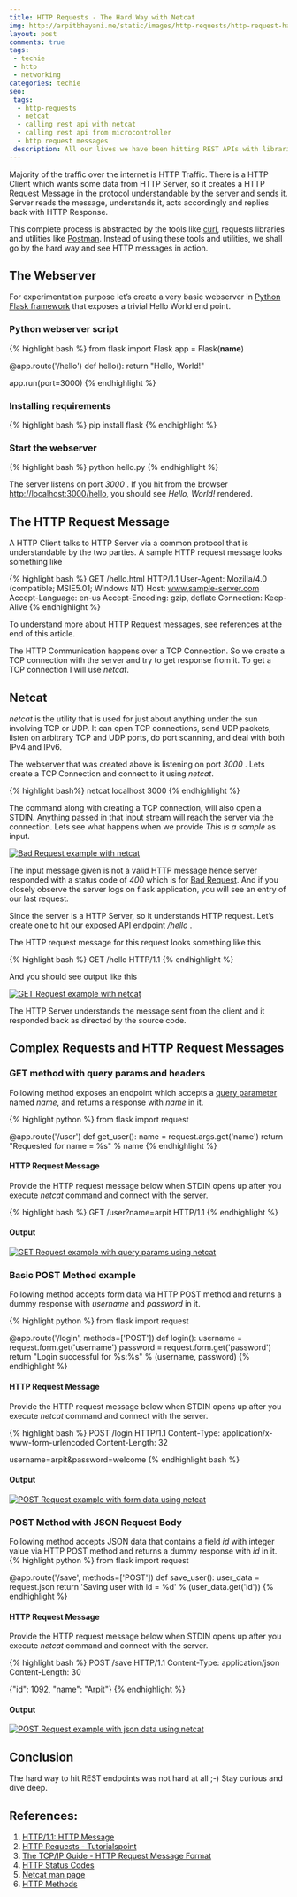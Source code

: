 ```yaml
---
title: HTTP Requests - The Hard Way with Netcat
img: http://arpitbhayani.me/static/images/http-requests/http-request-hard-way-with-netcat.jpg
layout: post
comments: true
tags:
 - techie
 - http
 - networking
categories: techie
seo:
 tags:
  - http-requests
  - netcat
  - calling rest api with netcat
  - calling rest api from microcontroller
  - http request messages
 description: All our lives we have been hitting REST APIs with libraries and utilities like curl and postman. Its time we do it the hard way with netcat, just for fun!
---
```


Majority of the traffic over the internet is HTTP Traffic. There is a HTTP Client which wants some data from HTTP Server, so it creates a HTTP Request Message in the protocol understandable by the server and sends it. Server reads the message, understands it, acts accordingly and replies back with HTTP Response.

This complete process is abstracted by the tools like [curl](https://curl.haxx.se/), requests libraries and utilities like [Postman](https://www.getpostman.com/). Instead of using these tools and utilities, we shall go by the hard way and see HTTP messages in action.

## The Webserver
For experimentation purpose let’s create a very basic webserver in [Python Flask framework](flask.pocoo.org) that exposes a trivial Hello World end point.

### Python webserver script
{% highlight bash %}
from flask import Flask
app = Flask(__name__)

@app.route('/hello')
def hello():
    return "Hello, World!"

app.run(port=3000)
{% endhighlight %}

### Installing requirements
{% highlight bash %}
pip install flask
{% endhighlight %}

### Start the webserver
{% highlight bash %}
python hello.py
{% endhighlight %}

The server listens on port _3000_ . If you hit from the browser [http://localhost:3000/hello](http://localhost:3000/hello), you should see _Hello, World!_ rendered.

## The HTTP Request Message
A HTTP Client talks to HTTP Server via a common protocol that is understandable by the two parties. A sample HTTP request message looks something like

{% highlight bash %}
GET /hello.html HTTP/1.1
User-Agent: Mozilla/4.0 (compatible; MSIE5.01; Windows NT)
Host: www.sample-server.com
Accept-Language: en-us
Accept-Encoding: gzip, deflate
Connection: Keep-Alive
{% endhighlight %}

To understand more about HTTP Request messages, see references at the end of this article.

The HTTP Communication happens over a TCP Connection. So we create a TCP connection with the server and try to get response from it. To get a TCP connection I will use _netcat_.

## Netcat
_netcat_ is the utility that is used for just about anything under the sun involving TCP or UDP. It can open TCP connections, send UDP packets, listen on arbitrary TCP and UDP ports, do port scanning, and deal with both IPv4 and IPv6.

The webserver that was created above is listening on port _3000_ . Lets create a TCP Connection and connect to it using _netcat_.

{% highlight bash%}
netcat localhost 3000
{% endhighlight %}

The command along with creating a TCP connection, will also open a STDIN. Anything passed in that input stream will reach the server via the connection. Lets see what happens when we provide _This is a sample_ as input.

<a href="/static/images/http-requests/bad-request.jpg" data-lightbox="/static/images/http-requests/bad-request.jpg" data-title="Bad Request example with netcat">
    <img class="ui huge centered stylish image" src='/static/images/http-requests/bad-request.jpg' alt='Bad Request example with netcat'/>
</a>

The input message given is not a valid HTTP message hence server responded with a status code of _400_ which is for [Bad Request](https://www.w3.org/Protocols/rfc2616/rfc2616-sec10.html). And if you closely observe the server logs on flask application, you will see an entry of our last request.

Since the server is a HTTP Server, so it understands HTTP request. Let’s create one to hit our exposed API endpoint  _/hello_ .

The HTTP request message for this request looks something like this

{% highlight bash %}
GET /hello HTTP/1.1
{% endhighlight %}

And you should see output like this

<a href="/static/images/http-requests/get-request.jpg" data-lightbox="/static/images/http-requests/get-request.jpg" data-title="GET Request example with netcat">
    <img class="ui huge centered stylish image" src='/static/images/http-requests/get-request.jpg' alt='GET Request example with netcat'/>
</a>

The HTTP Server understands the message sent from the client and it responded back as directed by the source code.

## Complex Requests and HTTP Request Messages

### GET method with query params and headers
Following method exposes an endpoint which accepts a [query parameter](https://en.wikipedia.org/wiki/Query_string) named _name_, and returns a response with _name_ in it.

{% highlight python %}
from flask import request

@app.route('/user')
def get_user():
    name = request.args.get('name')
    return "Requested for name = %s" % name
{% endhighlight %}

#### HTTP Request Message
Provide the HTTP request message below when STDIN opens up after you execute _netcat_ command and connect with the server.

{% highlight bash %}
GET /user?name=arpit HTTP/1.1
{% endhighlight %}

#### Output
<a href="/static/images/http-requests/get-request-with-query-params.jpg" data-lightbox="/static/images/http-requests/get-request-with-query-params.jpg" data-title="GET Request example with query params using netcat">
    <img class="ui huge centered stylish image" src='/static/images/http-requests/get-request-with-query-params.jpg' alt='GET Request example with query params using netcat'/>
</a>


### Basic POST Method example
Following method accepts form data via HTTP POST method and returns a dummy response with _username_ and _password_ in it.

{% highlight python %}
from flask import request

@app.route('/login', methods=['POST'])
def login():
    username = request.form.get('username')
    password = request.form.get('password')
    return "Login successful for %s:%s" % (username, password)
{% endhighlight %}

#### HTTP Request Message
Provide the HTTP request message below when STDIN opens up after you execute _netcat_ command and connect with the server.

{% highlight bash %}
POST /login HTTP/1.1
Content-Type: application/x-www-form-urlencoded
Content-Length: 32

username=arpit&password=welcome
{% endhighlight bash %}

#### Output
<a href="/static/images/http-requests/post-request-with-form-data.jpg" data-lightbox="/static/images/http-requests/post-request-with-form-data.jpg" data-title="POST Request example with form data using netcat">
    <img class="ui huge centered stylish image" src='/static/images/http-requests/post-request-with-form-data.jpg' alt='POST Request example with form data using netcat'/>
</a>

### POST Method with JSON Request Body
Following method accepts JSON data that contains a field _id_ with integer value via HTTP POST method and returns a dummy response with _id_ in it.
{% highlight python %}
from flask import request

@app.route('/save', methods=['POST'])
def save_user():
    user_data = request.json
    return 'Saving user with id = %d' % (user_data.get('id'))
{% endhighlight %}

#### HTTP Request Message
Provide the HTTP request message below when STDIN opens up after you execute _netcat_ command and connect with the server.

{% highlight bash %}
POST /save HTTP/1.1
Content-Type: application/json
Content-Length: 30

{"id": 1092, "name": "Arpit"}
{% endhighlight %}

#### Output
<a href="/static/images/http-requests/post-request-with-json-data.jpg" data-lightbox="/static/images/http-requests/post-request-with-json-data.jpg" data-title="POST Request example with json data using netcat">
    <img class="ui huge centered stylish image" src='/static/images/http-requests/post-request-with-json-data.jpg' alt='POST Request example with json data using netcat'/>
</a>

## Conclusion
The hard way to hit REST endpoints was not hard at all ;-) Stay curious and dive deep.

## References:
1. [HTTP/1.1: HTTP Message](https://www.w3.org/Protocols/rfc2616/rfc2616-sec4.html)
2. [HTTP Requests - Tutorialspoint](http://www.tutorialspoint.com/http/http_requests.htm)
3. [The TCP/IP Guide - HTTP Request Message Format](http://www.tcpipguide.com/free/t_HTTPRequestMessageFormat.htm)
4. [HTTP Status Codes](https://www.w3.org/Protocols/rfc2616/rfc2616-sec10.html)
5. [Netcat man page](http://linux.die.net/man/1/nc)
6. [HTTP Methods](https://www.w3.org/Protocols/rfc2616/rfc2616-sec9.html)
